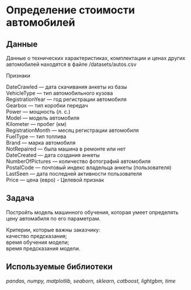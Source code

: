 # Определение стоимости автомобилей


## Данные

Данные о технических характеристиках, комплектации и ценах других автомобилей находятся в файле /datasets/autos.csv  

Признаки

DateCrawled — дата скачивания анкеты из базы  
VehicleType — тип автомобильного кузова  
RegistrationYear — год регистрации автомобиля  
Gearbox — тип коробки передач  
Power — мощность (л. с.)  
Model — модель автомобиля  
Kilometer — пробег (км)  
RegistrationMonth — месяц регистрации автомобиля  
FuelType — тип топлива  
Brand — марка автомобиля  
NotRepaired — была машина в ремонте или нет  
DateCreated — дата создания анкеты  
NumberOfPictures — количество фотографий автомобиля  
PostalCode — почтовый индекс владельца анкеты (пользователя)  
LastSeen — дата последней активности пользователя  
Price — цена (евро) - Целевой признак  

## Задача

Постройть модель машинного обучения, которая умеет определять цену автомабиля по его параметрам.  

Критерии, которые важны заказчику:  
качество предсказания;  
время обучения модели;  
время предсказания модели.  

## Используемые библиотеки
*pandas, numpy, matplotlib, seaborn, sklearn, catboost, lightgbm, time*
